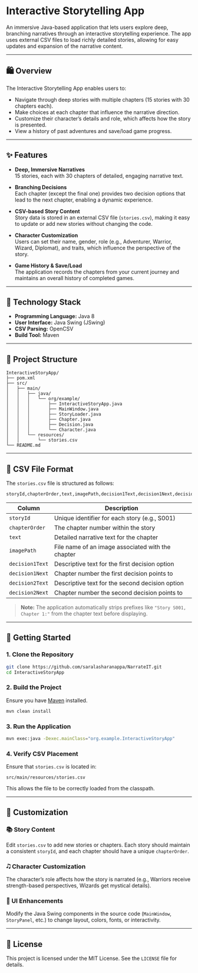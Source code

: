 # Interactive Storytelling App

An immersive Java-based application that lets users explore deep, branching narratives through an interactive storytelling experience. The app uses external CSV files to load richly detailed stories, allowing for easy updates and expansion of the narrative content.

---

## 🛍️ Overview

The Interactive Storytelling App enables users to:


- Navigate through deep stories with multiple chapters (15 stories with 30 chapters each).
- Make choices at each chapter that influence the narrative direction.
- Customize their character’s details and role, which affects how the story is presented.
- View a history of past adventures and save/load game progress.

---

## ✨ Features

- **Deep, Immersive Narratives**  
  15 stories, each with 30 chapters of detailed, engaging narrative text.

- **Branching Decisions**  
  Each chapter (except the final one) provides two decision options that lead to the next chapter, enabling a dynamic experience.

- **CSV-based Story Content**  
  Story data is stored in an external CSV file (`stories.csv`), making it easy to update or add new stories without changing the code.

- **Character Customization**  
  Users can set their name, gender, role (e.g., Adventurer, Warrior, Wizard, Diplomat), and traits, which influence the perspective of the story.

- **Game History & Save/Load**  
  The application records the chapters from your current journey and maintains an overall history of completed games.

---

## 💠 Technology Stack

- **Programming Language:** Java 8  
- **User Interface:** Java Swing (JSwing)  
- **CSV Parsing:** OpenCSV  
- **Build Tool:** Maven  

---

## 📁 Project Structure

```
InteractiveStoryApp/
├── pom.xml
├── src/
│   ├── main/
│   │   ├── java/
│   │   │   └── org/example/
│   │   │       ├── InteractiveStoryApp.java
│   │   │       ├── MainWindow.java
│   │   │       ├── StoryLoader.java
│   │   │       ├── Chapter.java
│   │   │       ├── Decision.java
│   │   │       └── Character.java
│   │   └── resources/
│   │       └── stories.csv
└── README.md
```

---

## 📄 CSV File Format

The `stories.csv` file is structured as follows:

```csv
storyId,chapterOrder,text,imagePath,decision1Text,decision1Next,decision2Text,decision2Next
```

| Column             | Description                                                                 |
|--------------------|-----------------------------------------------------------------------------|
| `storyId`          | Unique identifier for each story (e.g., S001)                              |
| `chapterOrder`     | The chapter number within the story                                        |
| `text`             | Detailed narrative text for the chapter                                    |
| `imagePath`        | File name of an image associated with the chapter                          |
| `decision1Text`    | Descriptive text for the first decision option                             |
| `decision1Next`    | Chapter number the first decision points to                                |
| `decision2Text`    | Descriptive text for the second decision option                            |
| `decision2Next`    | Chapter number the second decision points to                               |

> **Note:** The application automatically strips prefixes like `"Story S001, Chapter 1:"` from the chapter text before displaying.

---

## 🚀 Getting Started

### 1. Clone the Repository

```bash
git clone https://github.com/saralasharanappa/NarrateIT.git
cd InteractiveStoryApp
```

### 2. Build the Project

Ensure you have [Maven](https://maven.apache.org/download.cgi) installed.

```bash
mvn clean install
```

### 3. Run the Application

```bash
mvn exec:java -Dexec.mainClass="org.example.InteractiveStoryApp"
```

### 4. Verify CSV Placement

Ensure that `stories.csv` is located in:

```
src/main/resources/stories.csv
```

This allows the file to be correctly loaded from the classpath.

---

## 🔧 Customization

### 📚 Story Content

Edit `stories.csv` to add new stories or chapters. Each story should maintain a consistent `storyId`, and each chapter should have a unique `chapterOrder`.

### 🎝️ Character Customization

The character’s role affects how the story is narrated (e.g., Warriors receive strength-based perspectives, Wizards get mystical details).

### 🎨 UI Enhancements

Modify the Java Swing components in the source code (`MainWindow`, `StoryPanel`, etc.) to change layout, colors, fonts, or interactivity.

---

## 📜 License

This project is licensed under the MIT License. See the `LICENSE` file for details.

